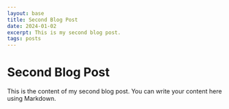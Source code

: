 ```yaml
---
layout: base
title: Second Blog Post
date: 2024-01-02
excerpt: This is my second blog post.
tags: posts
---
```


# Second Blog Post

This is the content of my second blog post. You can write your content here using Markdown.